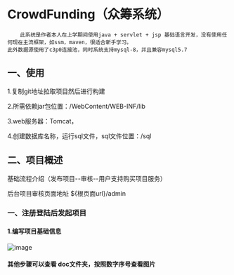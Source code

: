 # CrowdFunding（众筹系统）

        此系统是作者本人在上学期间使用java + servlet + jsp 基础语言开发，没有使用任何现在主流框架，如ssm，maven，很适合新手学习。
    此外数据源使用了c3p0连接池，同时系统支持mysql-8，并且兼容mysql5.7


## 一、使用
1.复制git地址拉取项目然后进行构建

2.所需依赖jar包位置：/WebContent/WEB-INF/lib

3.web服务器：Tomcat，

4.创建数据库名称，运行sql文件，sql文件位置：/sql

## 二、项目概述

基础流程介绍（发布项目--审核--用户支持购买项目服务）

后台项目审核页面地址  ${根页面url}/admin

### 一、注册登陆后发起项目

#### 1.编写项目基础信息

   ![image](doc/1.发起项目-基础信息.png)
   
#### 其他步骤可以查看 doc文件夹，按照数字序号查看图片




